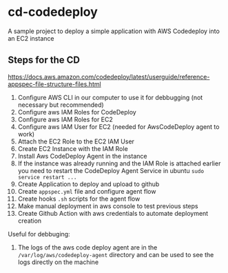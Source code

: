 # cd-codedeploy
A sample project to deploy a simple application with AWS Codedeploy into an EC2 instance


## Steps for the CD
https://docs.aws.amazon.com/codedeploy/latest/userguide/reference-appspec-file-structure-files.html

1. Configure AWS CLI in our computer to use it for debbugging (not necessary but recommended)
2. Configure aws IAM Roles for CodeDeploy
3. Configure aws IAM Roles for EC2
4. Configure aws IAM User for EC2 (needed for AwsCodeDeploy agent to work)
5. Attach the EC2 Role to the EC2 IAM User
6. Create EC2 Instance with the IAM Role
7. Install Aws CodeDeploy Agent in the instance
8. If the instance was already running and the IAM Role is attached earlier you need to restart the CodeDeploy Agent Service in ubuntu `sudo service restart ...`
9. Create Application to deploy and upload to github
10. Create `appspec.yml` file and configure agent flow
11. Create hooks `.sh` scripts for the agent flow
12. Make manual deployment in aws console to test previous steps
13. Create Github Action with aws credentials to automate deployment creation


Useful for debbuging:
1. The logs of the aws code deploy agent are in the `/var/log/aws/codedeploy-agent` directory and can be used to see the logs directly on the machine
